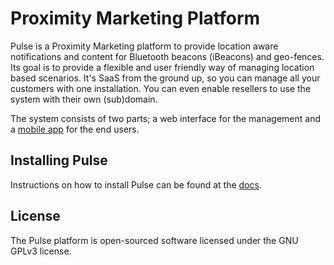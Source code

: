 # Proximity Marketing Platform
Pulse is a Proximity Marketing platform to provide location aware notifications and content for Bluetooth beacons (iBeacons) and geo-fences. Its goal is to provide a flexible and user friendly way of managing location based scenarios. It's SaaS from the ground up, so you can manage all your customers with one installation. You can even enable resellers to use the system with their own (sub)domain.

The system consists of two parts; a web interface for the management and a [mobile app](https://github.com/madewithpepper/Pulse-Proximity-App) for the end users.

## Installing Pulse
Instructions on how to install Pulse can be found at the [docs](https://madewithpepper.com/docs).

## License
The Pulse platform is open-sourced software licensed under the GNU GPLv3 license.